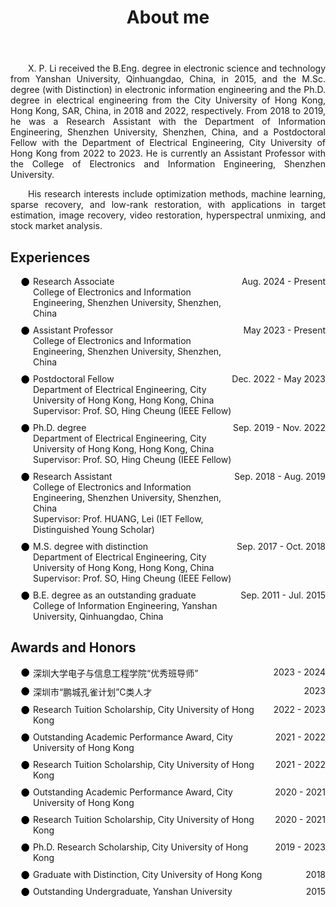 ﻿---
permalink: /
title: "About me"
excerpt: "About me"
author_profile: true
redirect_from: 
  - /about/
  - /about.html
---


<head>
   <style>
      .indent {
        text-align: justify;
        hyphens: auto;
        text-indent: 2em; 
      }
      .no-indent {
        text-align: justify;
        hyphens: auto;
        text-indent: 0; 
      }
   </style>

  <style>
    .awards-list {
      list-style: none; /* Remove default list style */
      padding: 0; /* Remove default padding */
      padding-left: 16px; /* Left indent approximately equivalent to 2 characters */
    }
    .award-item {
      display: flex; /* Use Flexbox layout */
      justify-content: space-between; /* Align content at both ends */
      margin-bottom: 10px; /* Add some spacing between items */
      position: relative; /* Set positioning context for pseudo-element */
      padding-left: 20px; /* Ensure space for the solid dot */
    }
    .award-item::before {
      content: "●"; /* Use black solid dot as prefix */
      color: black; /* Set color to black */
      position: absolute; /* Absolute positioning */
      left: 0; /* Place the solid dot at the start of the item */
      font-size: larger; /* Adjust the size of the solid dot */
      margin-right: 10px; /* Right margin to add space between dot and text */
    }
    .date {
      white-space: nowrap; /* Prevent date from wrapping */
    }
    .details {
      text-align: left; /* Left-align the detailed text */
      width: 80%; /* Limit the width of the detailed text */
    }
  </style>
  <style>
    .timeline {
      list-style: none; /* 移除默认的列表样式 */
      padding: 0; /* 移除默认的内边距 */
      padding-left: 16px; /* 左侧缩进大约相当于2个字符 */
    }
    .entry {
      display: flex; /* 使用Flexbox布局 */
      justify-content: space-between; /* 使内容两端对齐 */
      margin-bottom: 10px; /* 在条目之间添加一些间隔 */
      position: relative; /* 为伪元素设置定位上下文 */
      padding-left: 20px; /* 确保有空间放置符号标识 */
    }
    .entry::before {
      content: "●"; /* 使用黑色实心点作为前缀 */
      color: black; /* 设置颜色为黑色 */
      position: absolute; /* 绝对定位 */
      left: 0; /* 将实心点放在条目最左边 */
      font-size: larger; /* 调整实心点的大小 */
      margin-right: 10px; /* 右边距，增加文本间隔 */
    }
    .date {
      white-space: nowrap; /* 防止日期折行 */
    }
    .details {
      text-align: left; /* 左对齐详细信息 */
      width: 80%; /* 限制详细信息的宽度 */
    }
  </style>
</head>



  
<body>
<p class="indent">
X. P. Li received the B.Eng. degree in electronic science and technology from Yanshan University, Qinhuangdao, China, in 2015, and the M.Sc. degree (with Distinction) in electronic information engineering and the Ph.D. degree in electrical engineering from the City University of Hong Kong, Hong Kong, SAR, China, in 2018 and 2022, respectively.  From 2018 to 2019, he was a Research Assistant with the Department of Information Engineering, Shenzhen University, Shenzhen, China, and a Postdoctoral Fellow with the Department of Electrical Engineering, City University of Hong Kong from 2022 to 2023. He is currently an Assistant Professor with the College of Electronics and Information Engineering, Shenzhen University.
</p>

<p class="indent">
His research interests include optimization methods, machine learning, sparse recovery, and low-rank restoration, with applications in target estimation, image recovery, video restoration, hyperspectral unmixing, and stock market analysis.
</p>
</body>

Experiences
----------
<body>
<ul class="timeline">
  <li class="entry"><div class="details">Research Associate <br>College of Electronics and Information Engineering, Shenzhen University, Shenzhen, China</div><div class="date">Aug. 2024 - Present</div></li>
  <li class="entry"><div class="details">Assistant Professor <br>College of Electronics and Information Engineering, Shenzhen University, Shenzhen, China</div><div class="date">May 2023 - Present</div></li>
  <li class="entry"><div class="details">Postdoctoral Fellow <br>Department of Electrical Engineering, City University of Hong Kong, Hong Kong, China <br>Supervisor: Prof. SO, Hing Cheung (IEEE Fellow)</div><div class="date">Dec. 2022 - May 2023</div></li>
  <li class="entry"><div class="details">Ph.D. degree <br>Department of Electrical Engineering, City University of Hong Kong, Hong Kong, China <br>Supervisor: Prof. SO, Hing Cheung (IEEE Fellow)</div><div class="date">Sep. 2019 - Nov. 2022</div></li>
  <li class="entry"><div class="details">Research Assistant <br>College of Electronics and Information Engineering, Shenzhen University, Shenzhen, China <br>Supervisor: Prof. HUANG, Lei (IET Fellow, Distinguished Young Scholar)</div><div class="date">Sep. 2018 - Aug. 2019</div></li>
  <li class="entry"><div class="details">M.S. degree with distinction <br>Department of Electrical Engineering, City University of Hong Kong, Hong Kong, China <br>Supervisor: Prof. SO, Hing Cheung (IEEE Fellow)</div><div class="date">Sep. 2017 - Oct. 2018</div></li>
  <li class="entry"><div class="details">B.E. degree as an outstanding graduate <br>College of Information Engineering, Yanshan University, Qinhuangdao, China</div><div class="date">Sep. 2011 - Jul. 2015</div></li>
</ul>
</body>

Awards and Honors
----------
<body>
<ul class="awards-list">
  <li class="award-item"><div class="details">深圳大学电子与信息工程学院“优秀班导师”</div><div class="date">2023 - 2024</div></li>
  <li class="award-item"><div class="details">深圳市“鹏城孔雀计划”C类人才</div><div class="date">2023</div></li>
  <li class="award-item"><div class="details">Research Tuition Scholarship, City University of Hong Kong</div><div class="date">2022 - 2023</div></li>
  <li class="award-item"><div class="details">Outstanding Academic Performance Award, City University of Hong Kong</div><div class="date">2021 - 2022</div></li>
  <li class="award-item"><div class="details">Research Tuition Scholarship, City University of Hong Kong</div><div class="date">2021 - 2022</div></li>
  <li class="award-item"><div class="details">Outstanding Academic Performance Award, City University of Hong Kong</div><div class="date">2020 - 2021</div></li>
  <li class="award-item"><div class="details">Research Tuition Scholarship, City University of Hong Kong</div><div class="date">2020 - 2021</div></li>
  <li class="award-item"><div class="details">Ph.D. Research Scholarship, City University of Hong Kong</div><div class="date">2019 - 2023</div></li>
  <li class="award-item"><div class="details">Graduate with Distinction, City University of Hong Kong</div><div class="date">2018</div></li>
  <li class="award-item"><div class="details">Outstanding Undergraduate, Yanshan University</div><div class="date">2015</div></li>
</ul>
</body>

<style>
jvectormap-tip {
    width: 200px;
    height: 200px;
}
</style>
<script>
var clustrmapsOptions = {
    width: '300px',
    height: '300px'
};
</script>
<script type='text/javascript' id='clustrmaps' src='//cdn.clustrmaps.com/map_v2.js?cl=ffffff&w=386&t=tt&d=G-l6dDdxrbBGbBmXMk7yQvaku5-ewZ6XA6M6H25O3LQ&co=2d78ad&cmo=3acc3a&cmn=ff5353&ct=ffffff'></script>









